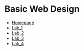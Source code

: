 <h1>Basic Web Design</h1>

<ul>
  <li><a href="https://mystellemoseley2022.github.io/web1320/">Homepage</a></li>
  <li><a href="Lab_1/index.html">Lab_1</a></li>
  <li><a href="Lab_2/index.html" target="_blank">Lab_2</a></li>
  <li><a href="Lab_3/index.html" target="_blank">Lab_3</a></li>
  <li><a href="Lab_4/index.html" target="_blank">Lab_4</a></li>
</ul>

